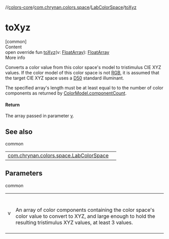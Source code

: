 //[colors-core](../../../index.md)/[com.chrynan.colors.space](../index.md)/[LabColorSpace](index.md)/[toXyz](to-xyz.md)



# toXyz  
[common]  
Content  
open override fun [toXyz](to-xyz.md)(v: [FloatArray](https://kotlinlang.org/api/latest/jvm/stdlib/kotlin/-float-array/index.html)): [FloatArray](https://kotlinlang.org/api/latest/jvm/stdlib/kotlin/-float-array/index.html)  
More info  


Converts a color value from this color space's model to tristimulus CIE XYZ values. If the color model of this color space is not [RGB](../-color-model/-r-g-b/index.md), it is assumed that the target CIE XYZ space uses a [D50](../-illuminant/-d50.md) standard illuminant.



The specified array's length  must be at least equal to to the number of color components as returned by [ColorModel.componentCount](../-color-model/component-count.md).



#### Return  


The array passed in parameter [v](to-xyz.md).



## See also  
  
common  
  
| | |
|---|---|
| <a name="com.chrynan.colors.space/LabColorSpace/toXyz/#kotlin.FloatArray/PointingToDeclaration/"></a>[com.chrynan.colors.space.LabColorSpace](from-xyz.md)| <a name="com.chrynan.colors.space/LabColorSpace/toXyz/#kotlin.FloatArray/PointingToDeclaration/"></a>|
  


## Parameters  
  
common  
  
| | |
|---|---|
| <a name="com.chrynan.colors.space/LabColorSpace/toXyz/#kotlin.FloatArray/PointingToDeclaration/"></a>v| <a name="com.chrynan.colors.space/LabColorSpace/toXyz/#kotlin.FloatArray/PointingToDeclaration/"></a><br><br>An array of color components containing the color space's color value to convert to XYZ, and large enough to hold the resulting tristimulus XYZ values, at least 3 values.<br><br>|
  
  



